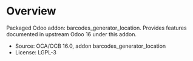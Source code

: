 # Overview

Packaged Odoo addon: barcodes_generator_location. Provides features documented in upstream Odoo 16 under this addon.

- Source: OCA/OCB 16.0, addon barcodes_generator_location
- License: LGPL-3
